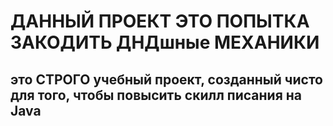 # ДАННЫЙ ПРОЕКТ ЭТО ПОПЫТКА ЗАКОДИТЬ ДНДшные МЕХАНИКИ

## это СТРОГО учебный проект, созданный чисто для того, чтобы повысить скилл писания на Java